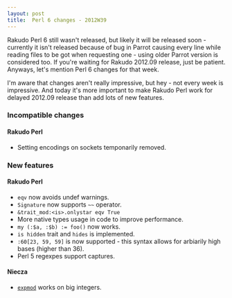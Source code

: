 ```yaml
---
layout: post
title:  Perl 6 changes - 2012W39
---
```

Rakudo Perl 6 still wasn't released, but likely it will be released
soon - currently it isn't released because of bug in Parrot causing
every line while reading files to be got when requesting one - using
older Parrot version is considered too. If you're waiting for Rakudo
2012.09 release, just be patient. Anyways, let's mention Perl 6 changes
for that week.

I'm aware that changes aren't really impressive, but hey - not every
week is impressive. And today it's more important to make Rakudo Perl
work for delayed 2012.09 release than add lots of new features.

### Incompatible changes
#### Rakudo Perl
* Setting encodings on sockets temponarily removed.

### New features
#### Rakudo Perl
* `eqv` now avoids undef warnings.
* `Signature` now supports `~~` operator.
* `&trait_mod:<is>.onlystar eqv True`
* More native types usage in code to improve performance.
* `my (:$a, :$b) := foo()` now works.
* `is hidden` trait and `hides` is implemented.
* `:60[23, 59, 59]` is now supported - this syntax allows for arbiarily
  high bases (higher than 36).
* Perl 5 regexpes support captures.

#### Niecza
* [`expmod`][expmod] works on big integers.

[expmod]: http://doc.perl6.org/type/Int#expmod "Perl 6: The documentation for Int.expmod"
